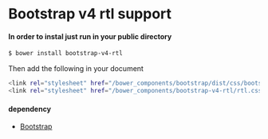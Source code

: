 # Bootstrap v4 rtl support

#### In order to instal just run in your public directory

```sh
$ bower install bootstrap-v4-rtl
```

Then add the following in your document

```sh
<link rel="stylesheet" href="/bower_components/bootstrap/dist/css/bootstrap.css">
<link rel="stylesheet" href="/bower_components/bootstrap-v4-rtl/rtl.css">
```

#### dependency
* [Bootstrap][twbt]

[twbt]: <http://v4-alpha.getbootstrap.com/>